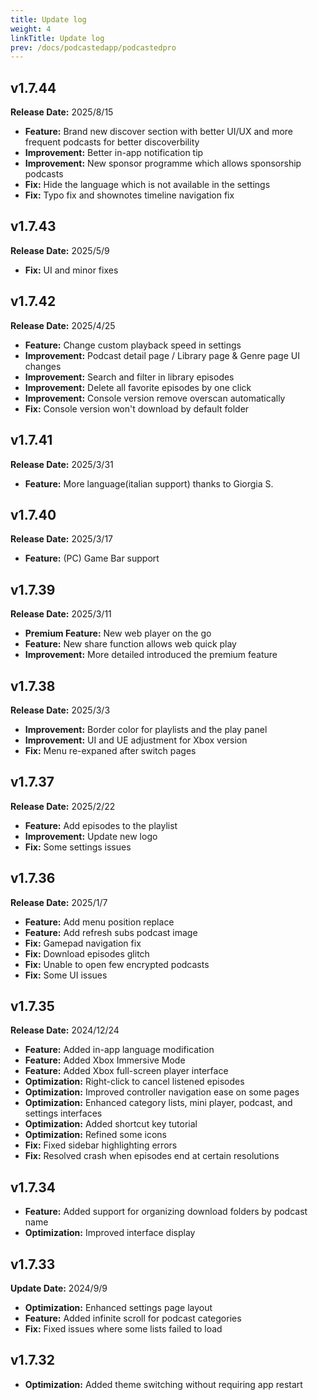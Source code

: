 ```yaml
---
title: Update log
weight: 4
linkTitle: Update log
prev: /docs/podcastedapp/podcastedpro
---
```


## v1.7.44

**Release Date:** 2025/8/15

- **Feature:** Brand new discover section with better UI/UX and more frequent podcasts for better discoverbility
- **Improvement:** Better in-app notification tip
- **Improvement:** New sponsor programme which allows sponsorship podcasts
- **Fix:** Hide the language which is not available in the settings
- **Fix:** Typo fix and shownotes timeline navigation fix

## v1.7.43

**Release Date:** 2025/5/9

- **Fix:** UI and minor fixes

## v1.7.42

**Release Date:** 2025/4/25

- **Feature:** Change custom playback speed in settings
- **Improvement:** Podcast detail page / Library page & Genre page UI changes
- **Improvement:** Search and filter in library episodes
- **Improvement:** Delete all favorite episodes by one click
- **Improvement:** Console version remove overscan automatically
- **Fix:** Console version won't download by default folder

## v1.7.41

**Release Date:** 2025/3/31

- **Feature:** More language(italian support) thanks to Giorgia S.

## v1.7.40

**Release Date:** 2025/3/17

- **Feature:** (PC) Game Bar support

## v1.7.39

**Release Date:** 2025/3/11

- **Premium Feature:** New web player on the go
- **Feature:** New share function allows web quick play
- **Improvement:** More detailed introduced the premium feature

## v1.7.38

**Release Date:** 2025/3/3

- **Improvement:** Border color for playlists and the play panel  
- **Improvement:** UI and UE adjustment for Xbox version
- **Fix:** Menu re-expaned after switch pages

## v1.7.37

**Release Date:** 2025/2/22

- **Feature:** Add episodes to the playlist
- **Improvement:** Update new logo  
- **Fix:** Some settings issues

## v1.7.36

**Release Date:** 2025/1/7

- **Feature:** Add menu position replace
- **Feature:** Add refresh subs podcast image
- **Fix:** Gamepad navigation fix
- **Fix:** Download episodes glitch
- **Fix:** Unable to open few encrypted podcasts
- **Fix:** Some UI issues

## v1.7.35  

**Release Date:** 2024/12/24  

- **Feature:** Added in-app language modification  
- **Feature:** Added Xbox Immersive Mode  
- **Feature:** Added Xbox full-screen player interface  
- **Optimization:** Right-click to cancel listened episodes  
- **Optimization:** Improved controller navigation ease on some pages  
- **Optimization:** Enhanced category lists, mini player, podcast, and settings interfaces  
- **Optimization:** Added shortcut key tutorial  
- **Optimization:** Refined some icons  
- **Fix:** Fixed sidebar highlighting errors  
- **Fix:** Resolved crash when episodes end at certain resolutions  

## v1.7.34  

- **Feature:** Added support for organizing download folders by podcast name  
- **Optimization:** Improved interface display  

## v1.7.33  

**Update Date:** 2024/9/9  

- **Optimization:** Enhanced settings page layout  
- **Feature:** Added infinite scroll for podcast categories  
- **Fix:** Fixed issues where some lists failed to load  

## v1.7.32  

- **Optimization:** Added theme switching without requiring app restart
